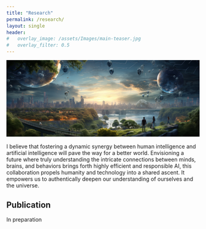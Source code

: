 ```yaml
---
title: "Research"
permalink: /research/
layout: single
header:
#   overlay_image: /assets/Images/main-teaser.jpg
#   overlay_filter: 0.5
---
```


![drawing](/assets/images/idealfuture.png)

I believe that fostering a dynamic synergy between human intelligence and artificial intelligence will pave the way for a better world. Envisioning a future where truly understanding the intricate connections between minds, brains, and behaviors brings forth highly efficient and responsible AI, this collaboration propels humanity and technology into a shared ascent. It empowers us to authentically deepen our understanding of ourselves and the universe.

## Publication

In preparation
